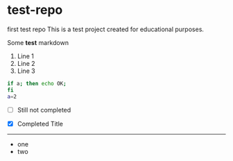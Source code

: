 # test-repo
first test repo
This is a test project created for educational purposes.

Some **test** markdown
1. Line 1
1. Line 2
1. Line 3

```bash
if a; then echo OK;
fi
a=2
```
-[ ] Still not completed

-[x] Completed
Title
----------------------------
* one
* two
